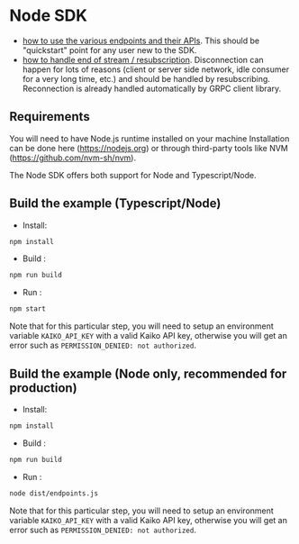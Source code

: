 # Node SDK

- [how to use the various endpoints and their APIs](endpoints.ts).
This should be "quickstart" point for any user new to the SDK.
- [how to handle end of stream / resubscription](resubscribe.ts).
Disconnection can happen for lots of reasons (client or server side network, idle consumer for a very long time, etc.) and should be handled by resubscribing. Reconnection is already handled automatically by GRPC client library.

## Requirements

You will need to have Node.js runtime installed on your machine
Installation can be done here (<https://nodejs.or>g) or through third-party tools like NVM (<https://github.com/nvm-sh/nvm>).

The Node SDK offers both support for Node and Typescript/Node.

## Build the example (Typescript/Node)

- Install:

```bash
npm install
```

- Build :

```bash
npm run build
```

- Run :

```bash
npm start
```

Note that for this particular step, you will need to setup an environment variable `KAIKO_API_KEY` with a valid Kaiko API key, otherwise you will get an error such as `PERMISSION_DENIED: not authorized`.

## Build the example (Node only, recommended for production)

- Install:

```bash
npm install
```

- Build :

```bash
npm run build
```

- Run :

```bash
node dist/endpoints.js
```

Note that for this particular step, you will need to setup an environment variable `KAIKO_API_KEY` with a valid Kaiko API key, otherwise you will get an error such as `PERMISSION_DENIED: not authorized`.
